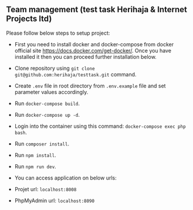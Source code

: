 Team management (test task Herihaja & Internet Projects ltd)
--
Please follow below steps to setup project:

- First you need to install docker and docker-compose from docker official site https://docs.docker.com/get-docker/. Once you have installed it then you can proceed further installation below.

- Clone repository using `git clone git@github.com:herihaja/testtask.git` command.

- Create `.env` file in root directory from `.env.example` file and set parameter values accordingly.

- Run `docker-compose build`.

- Run `docker-compose up -d`.

- Login into the container using this command:
  `docker-compose exec php bash`.

- Run `composer install`.

- Run `npm install`.

- Run `npm run dev`.



- You can access application on below urls:
- Projet url: `localhost:8008`
- PhpMyAdmin url: `localhost:8090`
